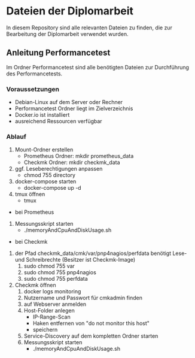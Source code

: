 # Dateien der Diplomarbeit

In diesem Repository sind alle relevanten Dateien zu finden, die zur Bearbeitung der Diplomarbeit verwendet wurden.


## Anleitung Performancetest

Im Ordner Performancetest sind alle benötigten Dateien zur Durchführung des Performancetests.

### Voraussetzungen

- Debian-Linux auf dem Server oder Rechner
- Performancetest Ordner liegt im Zielverzeichnis
- Docker.io ist installiert
- ausreichend Ressourcen verfügbar

### Ablauf

1. Mount-Ordner erstellen
   - Prometheus Ordner: mkdir prometheus_data
   - Checkmk Ordner: mkdir checkmk_data
2. ggf. Leseberechtigungen anpassen
   - chmod 755 directory
3. docker-compose starten
   - docker-compose up -d
4. tmux öffnen
   - tmux
- bei Prometheus
1. Messungsskript starten
   - ./memoryAndCpuAndDiskUsage.sh
- bei Checkmk
1. der Pfad checkmk_data/cmk/var/pnp4nagios/perfdata benötigt Lese- und Schreibrechte (Besitzer ist Checkmk-Image)
   1. sudo chmod 755 var
   2. sudo chmod 755 pnp4nagios
   3. sudo chmod 755 perfdata
2. Checkmk öffnen
   1. docker logs monitoring
   2. Nutzername und Passwort für cmkadmin finden
   3. auf Webserver anmelden
   4. Host-Folder anlegen
      - IP-Range-Scan
      - Haken entfernen von "do not monitor this host"
      - speichern
   6. Service-Discovery auf dem kompletten Ordner starten
   7. Messungsskript starten
      - ./memoryAndCpuAndDiskUsage.sh
